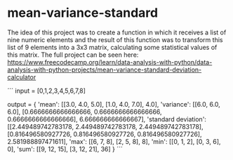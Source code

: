 # mean-variance-standard


The idea of ​​this project was to create a function in which it receives a list of nine numeric elements and the result of this function was to transform this list of 9 elements into a 3x3 matrix, calculating some statistical values ​​of this matrix. The full project can be seen here: https://www.freecodecamp.org/learn/data-analysis-with-python/data-analysis-with-python-projects/mean-variance-standard-deviation-calculator

´´´
input = [0,1,2,3,4,5,6,7,8]

output = {
'mean': [[3.0, 4.0, 5.0], [1.0, 4.0, 7.0], 4.0], 'variance': [[6.0, 6.0, 6.0], [0.6666666666666666, 0.6666666666666666, 0.6666666666666666], 6.666666666666667], 
'standard deviation': [[2.449489742783178, 2.449489742783178, 2.449489742783178], [0.816496580927726, 0.816496580927726, 0.816496580927726], 2.581988897471611], 
'max': [[6, 7, 8], [2, 5, 8], 8], 
'min': [[0, 1, 2], [0, 3, 6], 0], 
'sum': [[9, 12, 15], [3, 12, 21], 36]
}
´´´
